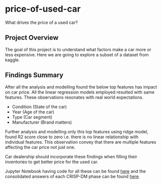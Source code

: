 # price-of-used-car
What drives the price of a used car?

## Project Overview
The goal of this project is to understand what factors make a car more or less expensive. 
Here we are going to explore a subset of a dataset from kaggle.

## Findings Summary
After all the analysis and modelling found the below top features has impact on car price. All the linear regression models employed resulted with same features. These observations resonates with real world expectations.

- Condition (State of the car)
- Year (Age of the car)
- Type (Car segment)
- Manufacturer (Brand matters)

Further analysis and modelling only this top features using ridge model, found R2 score close to zero i.e. there is no linear relationship with individual features. This observation convey that there are multiple features affecting the car price not just one.

Car dealership should incorporate these findings when filling their inventories to get better price for the used car. 

Jupyter Notebook having code for all these can be found [here](Solution.ipynb) and the consolidated answers of each CRISP-DM phase can be found [here](what-drives-car-price.ipynb).
